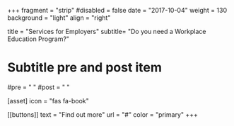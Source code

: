 +++
fragment = "strip"
#disabled = false
date = "2017-10-04"
weight = 130
background = "light"
align = "right"

title = "Services for Employers"
subtitle= "Do you need a Workplace Education Program?"

# Subtitle pre and post item
#pre = " "
#post = " "

[asset]
  icon = "fas fa-book"
  
[[buttons]]
  text = "Find out more"
  url = "#"
  color = "primary"
+++

